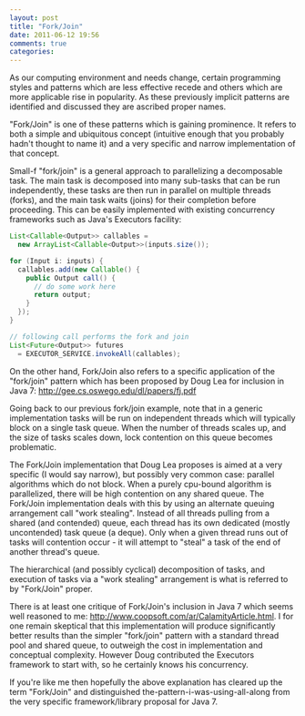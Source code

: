 ```yaml
---
layout: post
title: "Fork/Join"
date: 2011-06-12 19:56
comments: true
categories: 
---
```

As our computing environment and needs change, certain programming styles and patterns which are less effective recede and others which are more applicable rise in popularity.  As these previously implicit patterns are identified and discussed they are ascribed proper names.

"Fork/Join" is one of these patterns which is gaining prominence.  It refers to both a simple and ubiquitous concept (intuitive enough that you probably hadn't thought to name it) and a very specific and narrow implementation of that concept.

Small-f "fork/join" is a general approach to parallelizing a decomposable task.  The main task is decomposed into many sub-tasks that can be run independently, these tasks are then run in parallel on multiple threads (forks), and the main task waits (joins) for their completion before proceeding.  This can be easily implemented with existing concurrency frameworks such as Java's Executors facility:

``` java
List<Callable<Output>> callables = 
  new ArrayList<Callable<Output>>(inputs.size());

for (Input i: inputs) {
  callables.add(new Callable() {
    public Output call() {
      // do some work here
      return output;
    }
  });
}

// following call performs the fork and join
List<Future<Output>> futures 
  = EXECUTOR_SERVICE.invokeAll(callables);
```

On the other hand, Fork/Join also refers to a specific application of the "fork/join" pattern which has been proposed by Doug Lea for inclusion in Java 7: <http://gee.cs.oswego.edu/dl/papers/fj.pdf>

Going back to our previous fork/join example, note that in a generic implementation tasks will be run on independent threads which will typically block on a single task queue.  When the number of threads scales up, and the size of tasks scales down, lock contention on this queue becomes problematic.

The Fork/Join implementation that Doug Lea proposes is aimed at a very specific (I would say narrow), but possibly very common case: parallel algorithms which do not block.  When a purely cpu-bound algorithm is parallelized, there will be high contention on any shared queue.  The Fork/Join implementation deals with this by using an alternate queuing arrangement call "work stealing".  Instead of all threads pulling from a shared (and contended) queue, each thread has its own dedicated (mostly uncontended) task queue (a deque).  Only when a given thread runs out of tasks will contention occur - it will attempt to "steal" a task of the end of another thread's queue.

The hierarchical (and possibly cyclical) decomposition of tasks, and execution of tasks via a "work stealing" arrangement is what is referred to by "Fork/Join" proper.

There is at least one critique of Fork/Join's inclusion in Java 7 which seems well reasoned to me: <http://www.coopsoft.com/ar/CalamityArticle.html>. I for one remain skeptical that this implementation will produce significantly better results than the simpler "fork/join" pattern with a standard thread pool and shared queue, to outweigh the cost in implementation and conceptual complexity.  However Doug contributed the Executors framework to start with, so he certainly knows his concurrency.

If you're like me then hopefully the above explanation has cleared up the term "Fork/Join" and distinguished the-pattern-i-was-using-all-along from the very specific framework/library proposal for Java 7.
